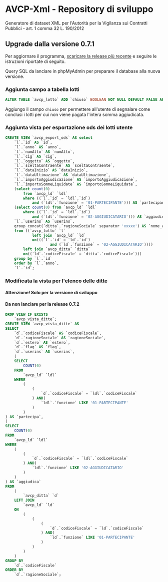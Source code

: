 # AVCP-Xml - Repository di sviluppo
Generatore di dataset XML per l'Autorità per la Vigilanza sui Contratti Pubblici - art. 1 comma 32 L. 190/2012


## Upgrade dalla versione 0.7.1
Per aggiornare il programma, [scaricare la release più recente](https://github.com/proviniciacremona/AVCP-Xml/releases) e seguire le istruzioni riportate di seguito.

Query SQL da lanciare in phpMyAdmin per preparare il database alla nuova versione.


### Aggiunta campo a tabella lotti

```sql
ALTER TABLE `avcp_lotto` ADD `chiuso` BOOLEAN NOT NULL DEFAULT FALSE AFTER `flag`;
```

Aggiungo il campo `chiuso` per permettere all'utente di segnalare come conclusi i lotti per cui non viene pagata l'intera somma aggiudicata.

### Aggiunta vista per esportazione ods dei lotti utente

```sql
CREATE VIEW `avcp_export_ods` AS select 
    `l`.`id` AS `id`,
    `l`.`anno` AS `anno`,
    `l`.`numAtto` AS `numAtto`,
    `l`.`cig` AS `cig`,
    `l`.`oggetto` AS `oggetto`,
    `l`.`sceltaContraente` AS `sceltaContraente`,
    `l`.`dataInizio` AS `dataInizio`,
    `l`.`dataUltimazione` AS `dataUltimazione`,
    `l`.`importoAggiudicazione` AS `importoAggiudicazione`,
    `l`.`importoSommeLiquidate` AS `importoSommeLiquidate`,
    (select count(0) 
        from `avcp_ld` `ldl` 
        where ((`l`.`id` = `ldl`.`id`) 
            and (`ldl`.`funzione` = '01-PARTECIPANTE'))) AS `partecipanti`,
    (select count(0) from `avcp_ld` `ldl` 
        where ((`l`.`id` = `ldl`.`id`) 
            and (`ldl`.`funzione` = '02-AGGIUDICATARIO'))) AS `aggiudicatari`,
    `l`.`userins` AS `userins`,
    group_concat(`ditta`.`ragioneSociale` separator 'xxxxx') AS `nome_aggiudicatari` 
    from ((`avcp_lotto` `l` 
            left join `avcp_ld` `ld` 
            on(((`l`.`id` = `ld`.`id`) 
                    and (`ld`.`funzione` = '02-AGGIUDICATARIO')))) 
        left join `avcp_ditta` `ditta` 
        on((`ld`.`codiceFiscale` = `ditta`.`codiceFiscale`))) 
    group by `l`.`id` 
    order by `l`.`anno`,
    `l`.`id`;

```

### Modificata la vista per l'elenco delle ditte
#### Attenzione! Solo per la versione di sviluppo
#### Da non lanciare per la release 0.7.2

```sql
DROP VIEW IF EXISTS
    `avcp_vista_ditte`;
CREATE VIEW `avcp_vista_ditte` AS
SELECT
    `d`.`codiceFiscale` AS `codiceFiscale`,
    `d`.`ragioneSociale` AS `ragioneSociale`,
    `d`.`estero` AS `estero`,
    `d`.`flag` AS `flag`,
    `d`.`userins` AS `userins`,
    (
    SELECT
        COUNT(0)
    FROM
        `avcp_ld` `ldl`
    WHERE
        (
            (
                `d`.`codiceFiscale` = `ldl`.`codiceFiscale`
            ) AND(
                `ldl`.`funzione` LIKE '01-PARTECIPANTE'
            )
        )
) AS `partecipa`,
(
SELECT
    COUNT(0)
FROM
    `avcp_ld` `ldl`
WHERE
    (
        (
            `d`.`codiceFiscale` = `ldl`.`codiceFiscale`
        ) AND(
            `ldl`.`funzione` LIKE '02-AGGIUDICATARIO'
        )
    )
) AS `aggiudica`
FROM
    (
        `avcp_ditta` `d`
    LEFT JOIN
        `avcp_ld` `ld`
    ON
        (
            (
                (
                    `d`.`codiceFiscale` = `ld`.`codiceFiscale`
                ) AND(
                    `ld`.`funzione` LIKE '01-PARTECIPANTE'
                )
            )
        )
    )
GROUP BY
    `d`.`codiceFiscale`
ORDER BY
    `d`.`ragioneSociale`;
```
